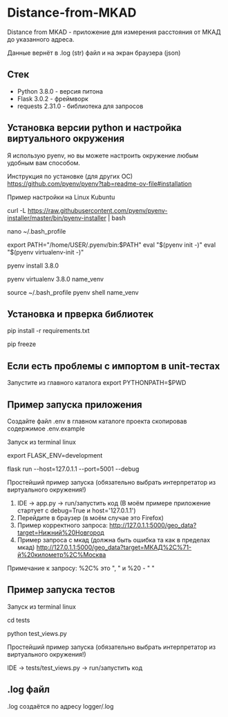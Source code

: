 # Distance-from-MKAD
Distance from MKAD - приложение для измерения расстояния от МКАД до указанного адреса.

Данные вернёт в .log (str) файл и на экран браузера (json)

## Стек

- Python 3.8.0 - версия питона
- Flask 3.0.2 - фреймворк
- requests 2.31.0 - библиотека для запросов

## Установка версии python и настройка виртуального окружения

Я использую pyenv, но вы можете настроить окружение любым удобным вам способом.

Инструкция по установке (для других ОС)
https://github.com/pyenv/pyenv?tab=readme-ov-file#installation

Пример настройки на Linux Kubuntu

curl -L https://raw.githubusercontent.com/pyenv/pyenv-installer/master/bin/pyenv-installer | bash

nano ~/.bash_profile

export PATH="/home/USER/.pyenv/bin:$PATH"
eval "$(pyenv init -)"
eval "$(pyenv virtualenv-init -)"

pyenv install 3.8.0

pyenv virtualenv 3.8.0 name_venv

source ~/.bash_profile
pyenv shell name_venv

## Установка и прверка библиотек 

pip install -r requirements.txt

pip freeze

## Если есть проблемы с импортом в unit-тестах

Запустите из главного каталога
export PYTHONPATH=$PWD

## Пример запуска приложения

Cоздайте файл .env в главном каталоге проекта скопировав содержимое .env.example

Запуск из terminal linux

export FLASK_ENV=development

flask run --host=127.0.1.1 --port=5001 --debug

Простейший пример запуска (обязательно выбрать интерпретатор из виртуального окружения!)

1. IDE -> app.py -> run/запустить код (В моём примере приложение стартует с debug=True и host='127.0.1.1')
2. Перейдите в браузер (в моём случае это Firefox)
3. Пример корректного запроса:
   http://127.0.1.1:5000/geo_data?target=Нижний%20Новгород
4. Пример запроса с мкад (должна быть ошибка та как в пределах мкад)
   http://127.0.1.1:5000/geo_data?target=МКАД%2C%71-й%20километр%2C%Москва

Примечание к запросу: %2C% это ", " и %20 - " "

## Пример запуска тестов

Запуск из terminal linux

cd tests

python test_views.py

Простейший пример запуска (обязательно выбрать интерпретатор из виртуального окружения!)

IDE -> tests/test_views.py -> run/запустить код

## .log файл

.log создаётся по адресу logger/.log
